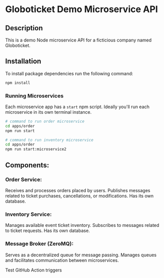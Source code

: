# Globoticket Demo Microservice API

## Description

This is a demo Node microservice API for a ficticious company named Globoticket.

## Installation

To install package dependencies run the following command:

```bash
npm install
```

### Running Microservices

Each microservice app has a `start` npm script. Ideally you'll run each microservice
in its own terminal instance.

```bash
# command to run order microservice
cd apps/order
npm run start
```

```bash
# command to run inventory microservice
cd apps/order
npm run start:microservice2
```

## Components:

### Order Service:

Receives and processes orders placed by users.
Publishes messages related to ticket purchases, cancellations, or modifications.
Has its own database.

### Inventory Service:

Manages available event ticket inventory.
Subscribes to messages related to ticket requests.
Has its own database.

### Message Broker (ZeroMQ):

Serves as a decentralized queue for message passing.
Manages queues and facilitates communication between microservices.

Test GitHub Action triggers